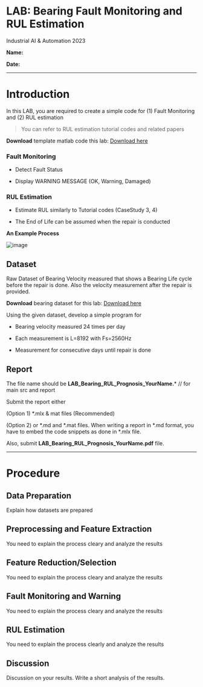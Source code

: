 # LAB:  Bearing Fault Monitoring and RUL Estimation

Industrial AI & Automation 2023



**Name:**  

**Date:** 



---



# Introduction

In this LAB, you are required to create a simple code for (1) Fault Monitoring and (2) RUL estimation

> You can refer to RUL estimation tutorial codes and related papers



**Download** template matlab code  this lab: [Download here](https://drive.google.com/file/d/1L9iz34MI8v469J30SCM6_38TT7TICXrX/view?usp=share_link)



### Fault Monitoring

* Detect Fault Status

* Display WARNING MESSAGE (OK, Warning, Damaged)

  

### RUL Estimation 
* Estimate RUL similarly to Tutorial codes (CaseStudy 3, 4)

* The End of Life can be assumed when the repair is conducted

  

**An Example Process**



![image](https://user-images.githubusercontent.com/38373000/229803372-b42b7e22-3c5c-43e7-b361-c9fcab3e924a.png)



## Dataset

Raw Dataset of Bearing Velocity measured that shows a Bearing Life cycle before the repair is done. Also the velocity measurement after the repair is provided.



**Download** bearing  dataset for this lab: [Download here](https://drive.google.com/file/d/1L9iz34MI8v469J30SCM6_38TT7TICXrX/view?usp=share_link)



Using the given dataset, develop a simple program for

* Bearing velocity measured 24 times per day

* Each measurement is L=8192 with Fs=2560Hz  

* Measurement for consecutive days until repair is done

  

## Report

The file name should be  **LAB_Bearing_RUL_Prognosis_YourName.***   // for main src and report



Submit  the report either

(Option 1)   *.mlx & mat files  (Recommended) 

(Option 2)  or     *.md and *.mat files.  When writing a report in *.md format, you have to embed the code snippets as done in *.mlx file.



Also, submit  **LAB_Bearing_RUL_Prognosis_YourName.pdf**  file.





---



# Procedure



## Data Preparation

Explain how datasets are prepared 



## Preprocessing and Feature Extraction

You need to explain the process cleary and analyze the results



## Feature Reduction/Selection

You need to explain the process cleary and analyze the results



## Fault Monitoring and Warning
You need to explain the process cleary and analyze the results



## RUL Estimation

You need to explain the process clearly and analyze the results





## Discussion

Discussion on your results. Write a short analysis of the results.





